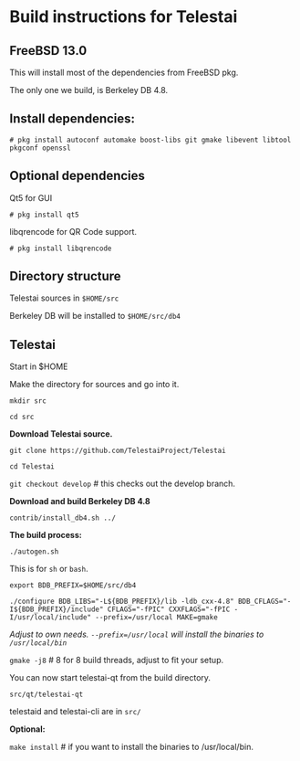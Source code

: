 Build instructions for Telestai 
=================================
FreeBSD 13.0
---------------------------------
This will install most of the dependencies from FreeBSD pkg.

The only one we build, is Berkeley DB 4.8.


Install dependencies:
----------------------------
`# pkg install autoconf automake boost-libs git gmake libevent libtool pkgconf openssl
`

Optional dependencies
----------------------
Qt5 for GUI

`# pkg install qt5`

libqrencode for QR Code support.

`# pkg install libqrencode`


Directory structure
------------------
Telestai sources in `$HOME/src`

Berkeley DB will be installed to `$HOME/src/db4`


Telestai
------------------

Start in $HOME

Make the directory for sources and go into it.

`mkdir src`

`cd src`

__Download Telestai source.__

`git clone https://github.com/TelestaiProject/Telestai`

`cd Telestai`

`git checkout develop` # this checks out the develop branch.

__Download and build Berkeley DB 4.8__

`contrib/install_db4.sh ../`

__The build process:__

`./autogen.sh`

This is for `sh` or `bash`. 

`export BDB_PREFIX=$HOME/src/db4`

`./configure BDB_LIBS="-L${BDB_PREFIX}/lib -ldb_cxx-4.8" BDB_CFLAGS="-I${BDB_PREFIX}/include" CFLAGS="-fPIC" CXXFLAGS="-fPIC -I/usr/local/include" --prefix=/usr/local MAKE=gmake`

_Adjust to own needs. `--prefix=/usr/local` will install the binaries to `/usr/local/bin`_


`gmake -j8`  # 8 for 8 build threads, adjust to fit your setup.

You can now start telestai-qt from the build directory.

`src/qt/telestai-qt`

telestaid and telestai-cli are in `src/`


__Optional:__

`make install`  # if you want to install the binaries to /usr/local/bin.





